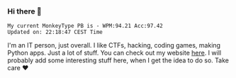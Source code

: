 ### Hi there 👋
<!-- PB START -->
```
My current MonkeyType PB is - WPM:94.21 Acc:97.42
Updated on: 22:18:47 CEST Time
```
<!-- PB END -->
I'm an IT person, just overall. I like CTFs, hacking, coding games, making Python apps. Just a lot of stuff.
You can check out my website [here](https://skill3472.github.io/).
I will probably add some interesting stuff here, when I get the idea to do so. Take care ❤️

